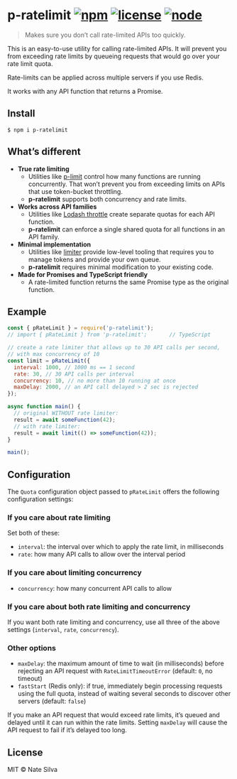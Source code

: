 # p-ratelimit [![npm](https://img.shields.io/npm/v/p-ratelimit.svg)](https://www.npmjs.com/package/p-ratelimit) [![license](https://img.shields.io/github/license/natesilva/p-ratelimit.svg)](https://github.com/natesilva/p-ratelimit/blob/master/LICENSE) [![node](https://img.shields.io/node/v/p-ratelimit.svg)](https://www.npmjs.com/package/p-ratelimit)

> Makes sure you don’t call rate-limited APIs too quickly.

This is an easy-to-use utility for calling rate-limited APIs. It will prevent you from exceeding rate limits by queueing requests that would go over your rate limit quota.

Rate-limits can be applied across multiple servers if you use Redis.

It works with any API function that returns a Promise.

## Install

```
$ npm i p-ratelimit
```

## What’s different

- **True rate limiting**
  - Utilities like [p-limit](https://github.com/sindresorhus/p-limit) control how many functions are running concurrently. That won’t prevent you from exceeding limits on APIs that use token-bucket throttling.
  - **p-ratelimit** supports both concurrency and rate limits.
- **Works across API families**
  - Utilities like [Lodash throttle](https://lodash.com/docs#throttle) create separate quotas for each API function.
  - **p-ratelimit** can enforce a single shared quota for all functions in an API family.
- **Minimal implementation**
  - Utilities like [limiter](https://github.com/jhurliman/node-rate-limiter) provide low-level tooling that requires you to manage tokens and provide your own queue.
  - **p-ratelimit** requires minimal modification to your existing code.
- **Made for Promises and TypeScript friendly**
  - A rate-limited function returns the same Promise type as the original function.

## Example

```javascript
const { pRateLimit } = require('p-ratelimit');
// import { pRateLimit } from 'p-ratelimit';       // TypeScript

// create a rate limiter that allows up to 30 API calls per second,
// with max concurrency of 10
const limit = pRateLimit({
  interval: 1000, // 1000 ms == 1 second
  rate: 30, // 30 API calls per interval
  concurrency: 10, // no more than 10 running at once
  maxDelay: 2000, // an API call delayed > 2 sec is rejected
});

async function main() {
  // original WITHOUT rate limiter:
  result = await someFunction(42);
  // with rate limiter:
  result = await limit(() => someFunction(42));
}

main();
```

## Configuration

The `Quota` configuration object passed to `pRateLimit` offers the following configuration settings:

### If you care about rate limiting

Set both of these:

- `interval`: the interval over which to apply the rate limit, in milliseconds
- `rate`: how many API calls to allow over the interval period

### If you care about limiting concurrency

- `concurrency`: how many concurrent API calls to allow

### If you care about both rate limiting and concurrency

If you want both rate limiting and concurrency, use all three of the above settings (`interval`, `rate`, `concurrency`).

### Other options

- `maxDelay`: the maximum amount of time to wait (in milliseconds) before rejecting an API request with `RateLimitTimeoutError` (default: `0`, no timeout)
- `fastStart` (Redis only): if true, immediately begin processing requests using the full quota, instead of waiting several seconds to discover other servers (default: `false`)

If you make an API request that would exceed rate limits, it’s queued and delayed until it can run within the rate limits. Setting `maxDelay` will cause the API request to fail if it’s delayed too long.

## License

MIT © Nate Silva
